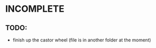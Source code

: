 # INCOMPLETE #

## TODO: ##

- finish up the castor wheel (file is in another folder at the moment)
